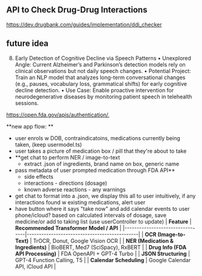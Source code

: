 ## API to Check Drug-Drug Interactions
https://dev.drugbank.com/guides/implementation/ddi_checker
## future idea
8. Early Detection of Cognitive Decline via Speech Patterns
	•	Unexplored Angle: Current Alzheimer’s and Parkinson’s detection models rely on clinical observations but not daily speech changes.
	•	Potential Project: Train an NLP model that analyzes long-term conversational changes (e.g., pauses, vocabulary loss, grammatical shifts) for early cognitive decline detection.
	•	Use Case: Enable proactive intervention for neurodegenerative diseases by monitoring patient speech in telehealth sessions.

https://open.fda.gov/apis/authentication/,

**new app flow:
**
- user enrols w DOB, contraindicatoins, medications currently being taken, (keep usermodel.ts)
- user takes a picture of medication box / pill that they're about to take
- **get chat to perform NER / image-to-text
	- extract .json of ingredients, brand name on box, generic name
- pass metadata of user prompted medication through FDA API**
	- side effects
	 -  interactions
	  -  directions (dosage)
	 - known adverse reactions
	  - any warnings
- get chat to format into a .json, we display this all to user intuitively, if any interactions found w existing medications, alert user
- have button where it says "take now" and add calendar events to user phone/icloud? based on calculated intervals of dosage, save medicine/or add to taking list (use userController to update)
| **Feature**                     | **Recommended Transformer Model / API**       |
|---------------------------------|----------------------------------------------|
| **OCR (Image-to-Text)**         | TrOCR, Donut, Google Vision OCR             |
| **NER (Medication & Ingredients)** | BioBERT, Med7 (SciSpacy), RxBERT            |
| **Drug Info (FDA API Processing)** | FDA OpenAPI + GPT-4 Turbo                   |
| **JSON Structuring**            | GPT-4 Function Calling, T5                  |
| **Calendar Scheduling**         | Google Calendar API, iCloud API             |


